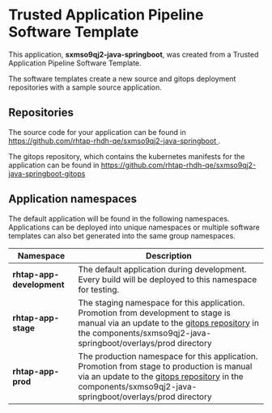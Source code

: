 # Trusted Application Pipeline Software Template

This application, **sxmso9qj2-java-springboot**, was created from a Trusted Application Pipeline Software Template.

The software templates create a new source and gitops deployment repositories with a sample source application. 

## Repositories

The source code for your application can be found in [https://github.com/rhtap-rhdh-qe/sxmso9qj2-java-springboot ](https://github.com/rhtap-rhdh-qe/sxmso9qj2-java-springboot ).
 
The gitops repository, which contains the kubernetes manifests for the application can be found in 
[https://github.com/rhtap-rhdh-qe/sxmso9qj2-java-springboot-gitops ](https://github.com/rhtap-rhdh-qe/sxmso9qj2-java-springboot-gitops ) 

## Application namespaces 

The default application will be found in the following namespaces. Applications can be deployed into unique namespaces or multiple software templates can also bet generated into the same group namespaces.  

|  Namespace   |  Description   |  
| -------- | -------- |   
| **rhtap-app-development** | The default application during development. Every build will be deployed to this namespace for testing. | 
| **rhtap-app-stage** | The staging namespace for this application. Promotion from development to stage is manual via an update to the [gitops repository](https://github.com/rhtap-rhdh-qe/sxmso9qj2-java-springboot-gitops ) in the components/sxmso9qj2-java-springboot/overlays/prod directory |  
| **rhtap-app-prod** | The production namespace for this application. Promotion from stage to production is manual via an update to the [gitops repository](https://github.com/rhtap-rhdh-qe/sxmso9qj2-java-springboot-gitops ) in the components/sxmso9qj2-java-springboot/overlays/prod directory | 